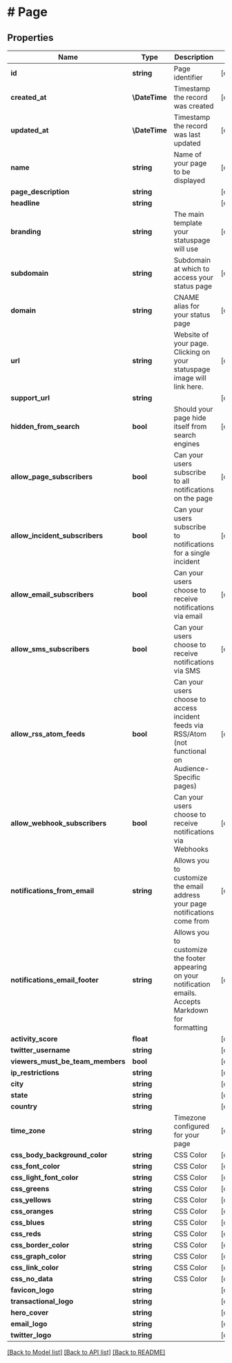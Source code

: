 # # Page

## Properties

Name | Type | Description | Notes
------------ | ------------- | ------------- | -------------
**id** | **string** | Page identifier | [optional]
**created_at** | **\DateTime** | Timestamp the record was created | [optional]
**updated_at** | **\DateTime** | Timestamp the record was last updated | [optional]
**name** | **string** | Name of your page to be displayed | [optional]
**page_description** | **string** |  | [optional]
**headline** | **string** |  | [optional]
**branding** | **string** | The main template your statuspage will use | [optional]
**subdomain** | **string** | Subdomain at which to access your status page | [optional]
**domain** | **string** | CNAME alias for your status page | [optional]
**url** | **string** | Website of your page.  Clicking on your statuspage image will link here. | [optional]
**support_url** | **string** |  | [optional]
**hidden_from_search** | **bool** | Should your page hide itself from search engines | [optional]
**allow_page_subscribers** | **bool** | Can your users subscribe to all notifications on the page | [optional]
**allow_incident_subscribers** | **bool** | Can your users subscribe to notifications for a single incident | [optional]
**allow_email_subscribers** | **bool** | Can your users choose to receive notifications via email | [optional]
**allow_sms_subscribers** | **bool** | Can your users choose to receive notifications via SMS | [optional]
**allow_rss_atom_feeds** | **bool** | Can your users choose to access incident feeds via RSS/Atom (not functional on Audience-Specific pages) | [optional]
**allow_webhook_subscribers** | **bool** | Can your users choose to receive notifications via Webhooks | [optional]
**notifications_from_email** | **string** | Allows you to customize the email address your page notifications come from | [optional]
**notifications_email_footer** | **string** | Allows you to customize the footer appearing on your notification emails.  Accepts Markdown for formatting | [optional]
**activity_score** | **float** |  | [optional]
**twitter_username** | **string** |  | [optional]
**viewers_must_be_team_members** | **bool** |  | [optional]
**ip_restrictions** | **string** |  | [optional]
**city** | **string** |  | [optional]
**state** | **string** |  | [optional]
**country** | **string** |  | [optional]
**time_zone** | **string** | Timezone configured for your page | [optional]
**css_body_background_color** | **string** | CSS Color | [optional]
**css_font_color** | **string** | CSS Color | [optional]
**css_light_font_color** | **string** | CSS Color | [optional]
**css_greens** | **string** | CSS Color | [optional]
**css_yellows** | **string** | CSS Color | [optional]
**css_oranges** | **string** | CSS Color | [optional]
**css_blues** | **string** | CSS Color | [optional]
**css_reds** | **string** | CSS Color | [optional]
**css_border_color** | **string** | CSS Color | [optional]
**css_graph_color** | **string** | CSS Color | [optional]
**css_link_color** | **string** | CSS Color | [optional]
**css_no_data** | **string** | CSS Color | [optional]
**favicon_logo** | **string** |  | [optional]
**transactional_logo** | **string** |  | [optional]
**hero_cover** | **string** |  | [optional]
**email_logo** | **string** |  | [optional]
**twitter_logo** | **string** |  | [optional]

[[Back to Model list]](../../README.md#models) [[Back to API list]](../../README.md#endpoints) [[Back to README]](../../README.md)
